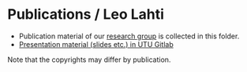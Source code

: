 # Publications / Leo Lahti

 * Publication material of our [research group](http://www.iki.fi/Leo.Lahti) is collected in this folder.
 * [Presentation material (slides etc.) in UTU Gitlab](https://gitlab.utu.fi/lahti/slides/)

Note that the copyrights may differ by publication.

